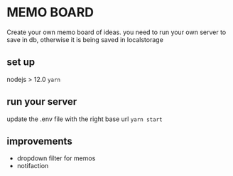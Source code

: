 # MEMO BOARD

Create your own memo board of ideas.
you need to run your own server to save in db, otherwise it is being saved in localstorage


## set up

nodejs > 12.0
```yarn```

## run your server
update the .env file with the right base url
```yarn start```


## improvements

- dropdown filter for memos
- notifaction